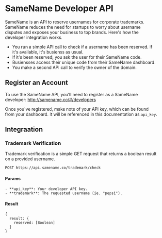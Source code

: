 # SameName Developer API

SameName is an API to reserve usernames for corporate trademarks. SameName reduces the need for startups to worry about username disputes and
exposes your business to top brands. Here's how the developer integration works.

  - You run a simple API call to check if a username has been reserved. If it's available, it's busienss as usual.
  - If it's been reserved, you ask the user for their SameName code.
  - Busiensses access their unique code from their SameName dashboard.
  - You make a second API call to verify the owner of the domain.

## Register an Account

To use the SameName API, you'll need to register as a SameName developer:
http://samename.co/#/developers

Once you've registered, make note of your API key, which can be found from your dashboard. It will be referenced
in this documentation as `api_key`.

## Integraation

### Trademark Verification

Trademark verification is a simple GET request that returns a boolean result on a provided username.

    POST https://api.samename.co/trademark/check
    
#### Params

    - **api_key**: Your developer API key.
    - **trademark**: The requested username (ie. "pepsi").
    
#### Result

    {
      result: {
        reserved: [Boolean]
      }
    }
